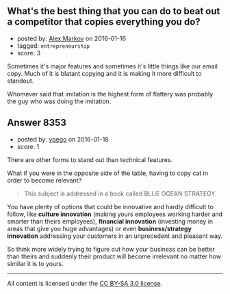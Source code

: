 ## What's the best thing that you can do to beat out a competitor that copies everything you do?

- posted by: [Alex Markov](https://stackexchange.com/users/1814004/alex-markov) on 2016-01-16
- tagged: `entrepreneurship`
- score: 3

Sometimes it's major features and sometimes it's little things like our email copy. Much of it is blatant copying and it is making it more difficult to standout. 

Whomever said that imitation is the highest form of flattery was probably the guy who was doing the imitation.


## Answer 8353

- posted by: [vpego](https://stackexchange.com/users/7073322/vpego) on 2016-01-18
- score: 1

There are other forms to stand out than technical features. 

What if you were in the opposite side of the table, having to copy cat in order to become relevant?

> This subject is addressed in a book called BLUE OCEAN STRATEGY.

You have plenty of options that could be innovative and hardly difficult to follow, like **culture innovation** (making yours employees working harder and smarter than theirs employees), **financial innovation** (investing money in areas that give you huge advantages) or even **business/strategy innovation** addressing your customers in an unprecedent and pleasant way.

So think more widely trying to figure out how your business can be better than theirs and suddenly their product will become irrelevant no matter how similar it is to yours.






---

All content is licensed under the [CC BY-SA 3.0 license](https://creativecommons.org/licenses/by-sa/3.0/).
